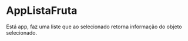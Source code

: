 # AppListaFruta
Está app, faz uma liste que ao selecionado retorna informação do objeto selecionado.
